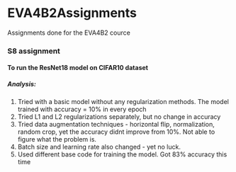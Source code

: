# EVA4B2Assignments
Assignments done for the EVA4B2 cource 

### S8 assignment
#### To run the ResNet18 model on CIFAR10 dataset

##### Analysis:
1. Tried with a basic model without any regularization methods. 
    The model trained with accuracy = 10% in every epoch
2. Tried L1 and L2 regularizations separately, but no change in accuracy
3. Tried data augmentation techniques - horizontal flip, normalization, random crop, yet the accuracy didnt improve from 10%. Not able to figure what the problem is.
4. Batch size and learning rate also changed - yet no luck.
5. Used different base code for training the model. Got 83% accuracy this time
